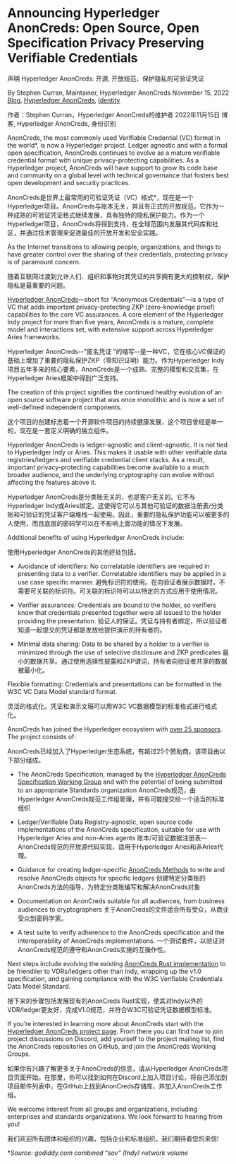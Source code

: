 # Announcing Hyperledger AnonCreds: Open Source, Open Specification Privacy Preserving Verifiable Credentials

声明 Hyperledger AnonCreds: 开源, 开放规范，保护隐私的可验证凭证

By Stephen Curran, Maintainer, Hyperledger AnonCreds November 15, 2022 [Blog](https://www.hyperledger.org/category/blog), [Hyperledger AnonCreds](https://www.hyperledger.org/category/hyperledger-anoncreds), [Identity](https://www.hyperledger.org/category/identity)

作者：Stephen Curran，Hyperledger AnonCreds的维护者 2022年11月15日 博客, Hyperledger AnonCreds, 身份识别

AnonCreds, the most commonly used Verifiable Credential (VC) format in the world*, is now a Hyperledger project. Ledger agnostic and with a formal open specification, AnonCreds continues to evolve as a mature verifiable credential format with unique privacy-protecting capabilities. As a Hyperledger project, AnonCreds will have support to grow its code base and community on a global level with technical governance that fosters best open development and security practices.

AnonCreds是世界上最常用的可验证凭证（VC）格式*，现在是一个Hyperledger项目。AnonCreds与账本无关，并且有正式的开放规范，它作为一种成熟的可验证凭证格式继续发展，具有独特的隐私保护能力。作为一个Hyperledger项目，AnonCreds将得到支持，在全球范围内发展其代码库和社区，并通过技术管理来促进最佳的开放开发和安全实践。

As the Internet transitions to allowing people, organizations, and things to have greater control over the sharing of their credentials, protecting privacy is of paramount concern.

随着互联网过渡到允许人们、组织和事物对其凭证的共享拥有更大的控制权，保护隐私是最重要的问题。

[Hyperledger AnonCreds](https://www.hyperledger.org/use/anoncreds)—short for “Anonymous Credentials”—is a type of VC that adds important privacy-protecting ZKP (zero-knowledge proof) capabilities to the core VC assurances. A core element of the Hyperledger Indy project for more than five years, AnonCreds is a mature, complete model and interactions set, with extensive support across Hyperledger Aries frameworks.

Hyperledger AnonCreds--"匿名凭证 "的缩写--是一种VC，它在核心VC保证的基础上增加了重要的隐私保护ZKP（零知识证明）能力。作为Hyperledger Indy项目五年多来的核心要素，AnonCreds是一个成熟、完整的模型和交互集，在Hyperledger Aries框架中得到广泛支持。

The creation of this project signifies the continued healthy evolution of an open source software project that was once monolithic and is now a set of well-defined independent components. 

这个项目的创建标志着一个开源软件项目的持续健康发展，这个项目曾经是单一的，现在是一套定义明确的独立组件。

Hyperledger AnonCreds is ledger-agnostic and client-agnostic. It is not tied to Hyperledger Indy or Aries. This makes it usable with other verifiable data registries/ledgers and verifiable credential client stacks. As a result, important  privacy-protecting capabilities become available to a much broader audience, and the underlying cryptography can evolve without affecting the features above it.

Hyperledger AnonCreds是分类账无关的，也是客户无关的。它不与Hyperledger Indy或Aries绑定。这使得它可以与其他可验证的数据注册表/分类账和可验证的凭证客户端堆栈一起使用。因此，重要的隐私保护功能可以被更多的人使用，而且底层的密码学可以在不影响上面功能的情况下发展。

Additional benefits of using Hyperledger AnonCreds include:

使用Hyperledger AnonCreds的其他好处包括。

* Avoidance of identifiers: No correlatable identifiers are required in presenting data to a verifier. Correlatable identifiers may be applied in a use case specific manner.
避免标识符的使用。在向验证者展示数据时，不需要可关联的标识符。可关联的标识符可以以特定的方式应用于使用情况。

* Verifier assurances: Credentials are bound to the holder, so verifiers know that credentials presented together were all issued to the holder providing the presentation.
验证人的保证。凭证与持有者绑定，所以验证者知道一起提交的凭证都是发放给提供演示的持有者的。

* Minimal data sharing: Data to be shared by a holder to a verifier is minimized through the use of selective disclosure and ZKP predicates
最小的数据共享。通过使用选择性披露和ZKP谓词，持有者向验证者共享的数据被最小化。

Flexible formatting: Credentials and presentations can be formatted in the W3C VC Data Model standard format.

灵活的格式化。凭证和演示文稿可以用W3C VC数据模型的标准格式进行格式化。

AnonCreds has joined the Hyperledger ecosystem with [over 25 sponsors](https://hyperledger.github.io/hyperledger-hip/HIPs/anoncreds.html). The project consists of:

AnonCreds已经加入了Hyperledger生态系统，有超过25个赞助商。该项目由以下部分组成。

* The AnonCreds Specification, managed by the [Hyperledger AnonCreds Specification Working Group](https://wiki.hyperledger.org/display/ANONCREDS/AnonCreds+Specification+Working+Group) and with the potential of being submitted to an appropriate Standards organization
AnonCreds规范，由Hyperledger AnonCreds规范工作组管理，并有可能提交给一个适当的标准组织

* Ledger/Verifiable Data Registry-agnostic, open source code implementations of the AnonCreds specification, suitable for use with Hyperledger Aries and non-Aries agents
账本/可验证数据注册表--AnonCreds规范的开放源代码实现，适用于Hyperledger Aries和非Aries代理。

* Guidance for creating ledger-specific [AnonCreds Methods](https://hyperledger.github.io/anoncreds-methods-registry/) to write and resolve AnonCreds objects for specific ledgers
创建特定分类账的AnonCreds方法的指导，为特定分类账编写和解决AnonCreds对象

* Documentation on AnonCreds suitable for all audiences, from business audiences to cryptographers
关于AnonCreds的文件适合所有受众，从商业受众到密码学家。

* A test suite to verify adherence to the AnonCreds specification and the interoperability of AnonCreds implementations.
一个测试套件，以验证对AnonCreds规范的遵守和AnonCreds实施的互操作性。

Next steps include evolving the existing [AnonCreds Rust implementation](https://github.com/hyperledger/anoncreds-rs) to be friendlier to VDRs/ledgers other than Indy, wrapping up the v1.0 specification, and gaining compliance with the W3C Verifiable Credentials Data Model Standard.

接下来的步骤包括发展现有的AnonCreds Rust实现，使其对Indy以外的VDR/ledger更友好，完成V1.0规范，并符合W3C可验证凭证数据模型标准。

If you’re interested in learning more about AnonCreds start with the [Hyperledger AnonCreds project page](https://hyperledger.org/use/anoncreds). From there you can find how to join project discussions on Discord, add yourself to the project mailing list, find the AnonCreds repositories on GitHub, and join the AnonCreds Working Groups.

如果你有兴趣了解更多关于AnonCreds的信息，请从Hyperledger AnonCreds项目页面开始。在那里，你可以找到如何在Discord上加入项目讨论，将自己添加到项目邮件列表中，在GitHub上找到AnonCreds存储库，并加入AnonCreds工作组。

We welcome interest from all groups and organizations, including enterprises and standards organizations. We look forward to hearing from you!

我们欢迎所有团体和组织的兴趣，包括企业和标准组织。我们期待着您的来信!

**Source: godiddy.com combined “sov” (Indy) network volume*

